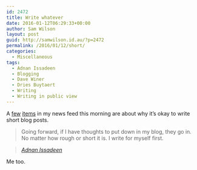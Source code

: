 ```yaml
---
id: 2472
title: Write whatever
date: 2016-01-12T06:29:33+00:00
author: Sam Wilson
layout: post
guid: http://samwilson.id.au/?p=2472
permalink: /2016/01/12/short/
categories:
  - Miscellaneous
tags:
  - Adnan Issadeen
  - Blogging
  - Dave Winer
  - Dries Buytaert
  - Writing
  - Writing in public view
---
```

A [few](http://scripting.com/liveblog/users/davewiner/2016/01/11/0832.html) [items](https://www.facebook.com/dries.buytaert/posts/10153284061586828) in my news feed this morning are about why it’s okay to write short blog posts.

> Going forward, if I have thoughts to put down in my blog, they go in. No matter how rough or short it is. I write for myself first.
  
> <cite><a href="http://adnanissadeen.com/posts/i-love-how-dave-winer-blogs.html">Adnan Issadeen</a></cite> 

Me too.